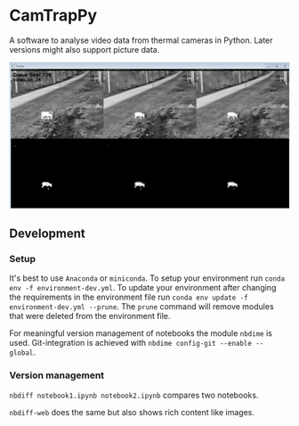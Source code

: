 # CamTrapPy

A software to analyse video data from thermal cameras in Python.
Later versions might also support picture data.

![This is what the software can do](./doc/example.jpg)

## Development

### Setup

It's best to use `Anaconda` or `miniconda`. To setup your environment run `conda env -f environment-dev.yml`. To update your environment after changing the requirements in the environment file run `conda env update -f environment-dev.yml --prune`. The `prune` command will remove modules that were deleted from the environment file.

For meaningful version management of notebooks the module `nbdime` is used. Git-integration is achieved with `nbdime config-git --enable --global`.

### Version management

`nbdiff notebook1.ipynb notebook2.ipynb` compares two notebooks.

`nbdiff-web` does the same but also shows rich content like images.
